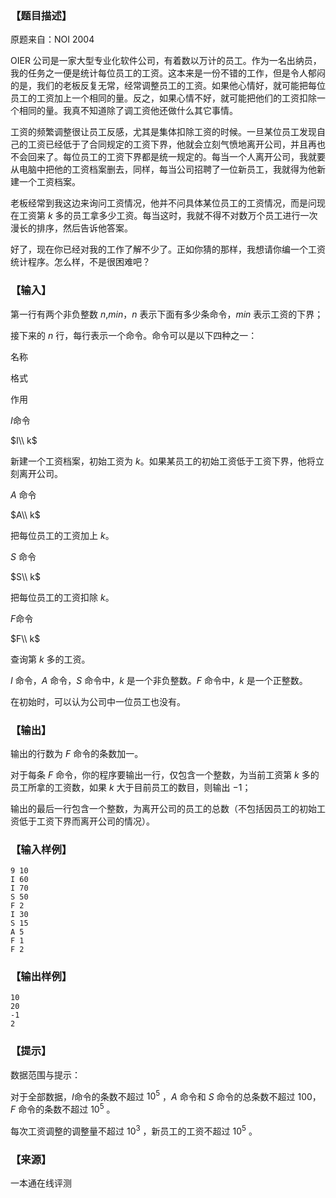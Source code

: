 ### 【题目描述】

原题来自：NOI 2004

OIER 公司是一家大型专业化软件公司，有着数以万计的员工。作为一名出纳员，我的任务之一便是统计每位员工的工资。这本来是一份不错的工作，但是令人郁闷的是，我们的老板反复无常，经常调整员工的工资。如果他心情好，就可能把每位员工的工资加上一个相同的量。反之，如果心情不好，就可能把他们的工资扣除一个相同的量。我真不知道除了调工资他还做什么其它事情。

工资的频繁调整很让员工反感，尤其是集体扣除工资的时候。一旦某位员工发现自己的工资已经低于了合同规定的工资下界，他就会立刻气愤地离开公司，并且再也不会回来了。每位员工的工资下界都是统一规定的。每当一个人离开公司，我就要从电脑中把他的工资档案删去，同样，每当公司招聘了一位新员工，我就得为他新建一个工资档案。

老板经常到我这边来询问工资情况，他并不问具体某位员工的工资情况，而是问现在工资第 $k$ 多的员工拿多少工资。每当这时，我就不得不对数万个员工进行一次漫长的排序，然后告诉他答案。

好了，现在你已经对我的工作了解不少了。正如你猜的那样，我想请你编一个工资统计程序。怎么样，不是很困难吧？

### 【输入】

第一行有两个非负整数 $n$,$min$，$n$ 表示下面有多少条命令，$min$ 表示工资的下界；

接下来的 $n$ 行，每行表示一个命令。命令可以是以下四种之一：

名称

格式

作用

$I$命令

$I\\ k$

新建一个工资档案，初始工资为 $k$。如果某员工的初始工资低于工资下界，他将立刻离开公司。

$A$ 命令

$A\\ k$

把每位员工的工资加上 $k$。

$S$ 命令

$S\\ k$

把每位员工的工资扣除 $k$。

$F$命令

$F\\ k$

查询第 $k$ 多的工资。

$I$ 命令，$A$ 命令，$S$ 命令中，$k$ 是一个非负整数。$F$ 命令中，$k$ 是一个正整数。

在初始时，可以认为公司中一位员工也没有。

### 【输出】

输出的行数为 $F$ 命令的条数加一。

对于每条 $F$ 命令，你的程序要输出一行，仅包含一个整数，为当前工资第 $k$ 多的员工所拿的工资数，如果 $k$ 大于目前员工的数目，则输出 $-1$；

输出的最后一行包含一个整数，为离开公司的员工的总数（不包括因员工的初始工资低于工资下界而离开公司的情况）。

### 【输入样例】

```
9 10
I 60
I 70
S 50
F 2
I 30
S 15
A 5
F 1
F 2
```

### 【输出样例】

```
10
20
-1
2
```

### 【提示】

数据范围与提示：

对于全部数据，$I$命令的条数不超过 $10^5$ ，$A$ 命令和 $S$ 命令的总条数不超过 $100$，$F$ 命令的条数不超过 $10^5$ 。

每次工资调整的调整量不超过 $10^3$ ，新员工的工资不超过 $10^5$ 。


 ### 【来源】

 一本通在线评测 
